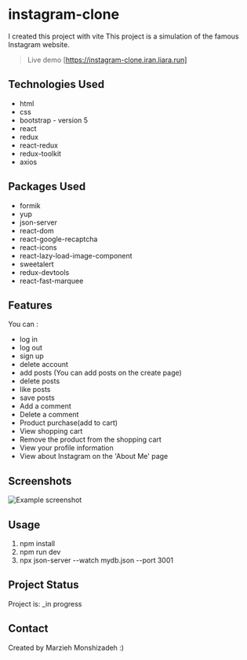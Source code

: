 # instagram-clone

I created this project with vite
This project is a simulation of the famous Instagram website.

> Live demo [https://instagram-clone.iran.liara.run]
## Technologies Used

- html
- css
- bootstrap - version 5
- react
- redux
- react-redux
- redux-toolkit
- axios

## Packages Used

- formik
- yup
- json-server
- react-dom
- react-google-recaptcha
- react-icons
- react-lazy-load-image-component
- sweetalert
- redux-devtools
- react-fast-marquee

## Features

You can :

- log in
- log out
- sign up
- delete account
- add posts (You can add posts on the create page)
- delete posts
- like posts
- save posts
- Add a comment
- Delete a comment
- Product purchase(add to cart)
- View shopping cart
- Remove the product from the shopping cart
- View your profile information
- View about Instagram on the 'About Me' page

## Screenshots

![Example screenshot](./img/screenshot.png)

<!-- If you have screenshots you'd like to share, include them here. -->

## Usage

1. npm install
2. npm run dev
3. npx json-server --watch mydb.json --port 3001

## Project Status

Project is: \_in progress

## Contact

Created by Marzieh Monshizadeh :)
